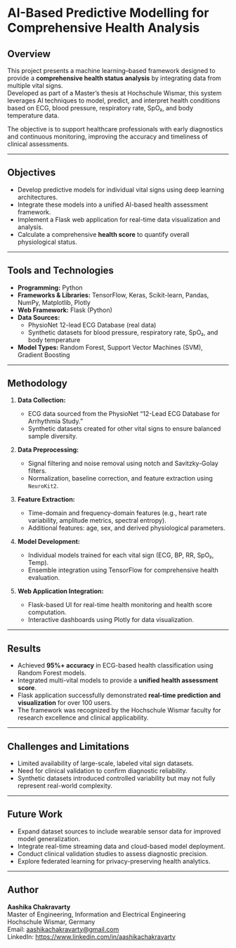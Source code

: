 # AI-Based Predictive Modelling for Comprehensive Health Analysis

## Overview
This project presents a machine learning–based framework designed to provide a **comprehensive health status analysis** by integrating data from multiple vital signs.  
Developed as part of a Master’s thesis at Hochschule Wismar, this system leverages AI techniques to model, predict, and interpret health conditions based on ECG, blood pressure, respiratory rate, SpO₂, and body temperature data.

The objective is to support healthcare professionals with early diagnostics and continuous monitoring, improving the accuracy and timeliness of clinical assessments.

---

## Objectives
- Develop predictive models for individual vital signs using deep learning architectures.  
- Integrate these models into a unified AI-based health assessment framework.  
- Implement a Flask web application for real-time data visualization and analysis.  
- Calculate a comprehensive **health score** to quantify overall physiological status.  

---

## Tools and Technologies
- **Programming:** Python  
- **Frameworks & Libraries:** TensorFlow, Keras, Scikit-learn, Pandas, NumPy, Matplotlib, Plotly  
- **Web Framework:** Flask (Python)  
- **Data Sources:**  
  - PhysioNet 12-lead ECG Database (real data)  
  - Synthetic datasets for blood pressure, respiratory rate, SpO₂, and body temperature  
- **Model Types:** Random Forest, Support Vector Machines (SVM), Gradient Boosting  

---

## Methodology
1. **Data Collection:**  
   - ECG data sourced from the PhysioNet “12-Lead ECG Database for Arrhythmia Study.”  
   - Synthetic datasets created for other vital signs to ensure balanced sample diversity.  

2. **Data Preprocessing:**  
   - Signal filtering and noise removal using notch and Savitzky-Golay filters.  
   - Normalization, baseline correction, and feature extraction using `NeuroKit2`.  

3. **Feature Extraction:**  
   - Time-domain and frequency-domain features (e.g., heart rate variability, amplitude metrics, spectral entropy).  
   - Additional features: age, sex, and derived physiological parameters.  

4. **Model Development:**  
   - Individual models trained for each vital sign (ECG, BP, RR, SpO₂, Temp).  
   - Ensemble integration using TensorFlow for comprehensive health evaluation.  

5. **Web Application Integration:**  
   - Flask-based UI for real-time health monitoring and health score computation.  
   - Interactive dashboards using Plotly for data visualization.  

---

## Results
- Achieved **95%+ accuracy** in ECG-based health classification using Random Forest models.  
- Integrated multi-vital models to provide a **unified health assessment score**.  
- Flask application successfully demonstrated **real-time prediction and visualization** for over 100 users.  
- The framework was recognized by the Hochschule Wismar faculty for research excellence and clinical applicability.  

---

## Challenges and Limitations
- Limited availability of large-scale, labeled vital sign datasets.  
- Need for clinical validation to confirm diagnostic reliability.  
- Synthetic datasets introduced controlled variability but may not fully represent real-world complexity.  

---

## Future Work
- Expand dataset sources to include wearable sensor data for improved model generalization.  
- Integrate real-time streaming data and cloud-based model deployment.  
- Conduct clinical validation studies to assess diagnostic precision.  
- Explore federated learning for privacy-preserving health analytics.  

---

## Author
**Aashika Chakravarty**  
Master of Engineering, Information and Electrical Engineering  
Hochschule Wismar, Germany  
Email: aashikachakravarty@gmail.com  
LinkedIn: https://www.linkedin.com/in/aashikachakravarty
